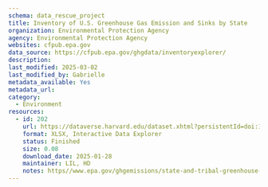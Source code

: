 ```yaml
---
schema: data_rescue_project 
title: Inventory of U.S. Greenhouse Gas Emission and Sinks by State
organization: Environmental Protection Agency
agency: Environmental Protection Agency
websites: cfpub.epa.gov
data_source: https://cfpub.epa.gov/ghgdata/inventoryexplorer/
description: 
last_modified: 2025-03-02
last_modified_by: Gabrielle
metadata_available: Yes
metadata_url: 
category:
  - Environment
resources:
  - id: 202
    url: https://dataverse.harvard.edu/dataset.xhtml?persistentId=doi:10.7910/DVN/3VIXG4
    format: XLSX, Interactive Data Explorer
    status: Finished
    size: 0.08
    download_date: 2025-01-28
    maintainer: LIL, HD
    notes: https//www.epa.gov/ghgemissions/state-and-tribal-greenhouse-gas-data-and-resources- Downloadable data; maps and charts might not be readily obtained/reproduced
---
```

